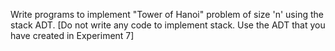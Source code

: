 Write programs to implement "Tower of Hanoi" problem of size 'n' using the stack ADT.
[Do not write any code to implement stack. Use the ADT that you have created in Experiment 7]
